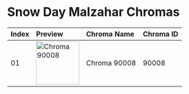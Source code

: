 # Snow Day Malzahar Chromas

| Index | Preview | Chroma Name | Chroma ID |
|:---|:---|:---|:---|
| 01 | <img src='https://raw.communitydragon.org/latest/plugins/rcp-be-lol-game-data/global/default/v1/champion-chroma-images/90/90008.png' alt='Chroma 90008' width='100'> | Chroma 90008 | 90008 |
